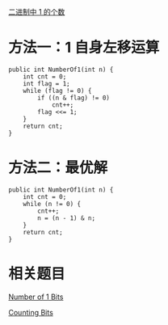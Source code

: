 [二进制中 1 的个数](https://www.nowcoder.com/practice/8ee967e43c2c4ec193b040ea7fbb10b8?tpId=13&tqId=11164&tPage=1&rp=1&ru=/ta/coding-interviews&qru=/ta/coding-interviews/question-ranking&from=cyc_github) 

# 方法一：1 自身左移运算

    public int NumberOf1(int n) {
        int cnt = 0;
        int flag = 1;
        while (flag != 0) {
            if ((n & flag) != 0)
                cnt++;
            flag <<= 1;
        }
        return cnt;
    }
    
# 方法二：最优解

    public int NumberOf1(int n) {
        int cnt = 0;
        while (n != 0) {
            cnt++;
            n = (n - 1) & n;
        }
        return cnt;
    }
    
# 相关题目

[Number of 1 Bits](https://leetcode.com/problems/number-of-1-bits/)

[Counting Bits](https://leetcode.com/problems/counting-bits/)
